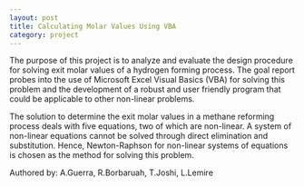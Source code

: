 ```yaml
---
layout: post
title: Calculating Molar Values Using VBA
category: project
---
```


The purpose of this project is to analyze and evaluate the design procedure for solving exit molar values of a hydrogen forming process. The goal report probes into the use of Microsoft Excel Visual Basics (VBA) for solving this problem and the development of a robust and user friendly program that could be applicable to other non-linear problems.

The solution to determine the exit molar values in a methane reforming process deals with five equations, two of which are non-linear. A system of non-linear equations cannot be solved through direct elimination and substitution. Hence, Newton-Raphson for non-linear systems of equations is chosen as the method for solving this problem.


Authored by: A.Guerra, R.Borbaruah, T.Joshi, L.Lemire

